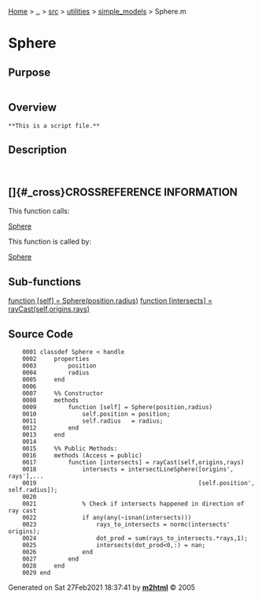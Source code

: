 [Home](../../../../../index.html) \> [..](#) \> [src](#) \> [utilities](#)
\> [simple_models](index.md) \> Sphere.m



# Sphere

## Purpose 

``` 
```

## Overview 

``` 
**This is a script file.**
```

## Description 

```
 

```

## []{#_cross}CROSSREFERENCE INFORMATION 

This function calls:

   [Sphere](Sphere.md)

This function is called by:

   [Sphere](Sphere.md)

## Sub-functions 

   [function \[self\] = Sphere(position,radius)](#_sub1)
   [function \[intersects\] =
    rayCast(self,origins,rays)](#_sub2)

## Source Code 

```
    0001 classdef Sphere < handle
    0002     properties
    0003         position
    0004         radius
    0005     end
    0006     
    0007     %% Constructor
    0008     methods
    0009         function [self] = Sphere(position,radius)
    0010             self.position = position;
    0011             self.radius   = radius;
    0012         end
    0013     end
    0014     
    0015     %% Public Methods:
    0016     methods (Access = public)
    0017         function [intersects] = rayCast(self,origins,rays)
    0018             intersects = intersectLineSphere([origins', rays'],...
    0019                                              [self.position', self.radius]);
    0020             
    0021             % Check if intersects happened in direction of ray cast
    0022             if any(any(~isnan(intersects)))
    0023                 rays_to_intersects = normc(intersects'  origins);
    0024                 dot_prod = sum(rays_to_intersects.*rays,1);
    0025                 intersects(dot_prod<0,:) = nan;
    0026             end
    0027         end
    0028     end
    0029 end
```



Generated on Sat 27Feb2021 18:37:41 by
**[m2html](http://www.artefact.tk/software/matlab/m2html/ "Matlab Documentation in HTML")**
© 2005